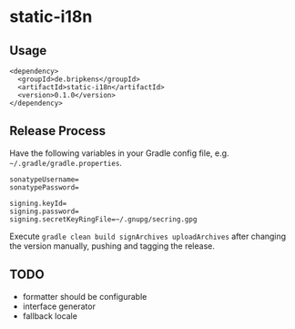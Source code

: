 # static-i18n

## Usage

```
<dependency>
  <groupId>de.bripkens</groupId>
  <artifactId>static-i18n</artifactId>
  <version>0.1.0</version>
</dependency>
```

## Release Process

Have the following variables in your Gradle config file, e.g. `~/.gradle/gradle.properties`.

```
sonatypeUsername=
sonatypePassword=

signing.keyId=
signing.password=
signing.secretKeyRingFile=~/.gnupg/secring.gpg
```

Execute `gradle clean build signArchives uploadArchives` after changing the version manually,
pushing and tagging the release.

## TODO

 - formatter should be configurable
 - interface generator
 - fallback locale


